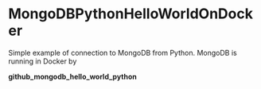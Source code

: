 # MongoDBPythonHelloWorldOnDocker

Simple example of connection to MongoDB from Python. 
MongoDB is running in Docker by

**github_mongodb_hello_world_python**
